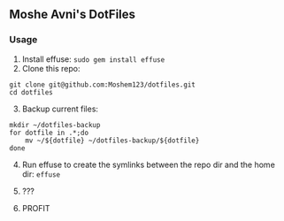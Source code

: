 ## Moshe Avni's DotFiles

### Usage
1. Install effuse: `sudo gem install effuse`
2. Clone this repo:

```
git clone git@github.com:Moshem123/dotfiles.git
cd dotfiles
```

3. Backup current files:

```
mkdir ~/dotfiles-backup
for dotfile in .*;do
    mv ~/${dotfile} ~/dotfiles-backup/${dotfile}
done
```
4. Run effuse to create the symlinks between the repo dir and the home dir: `effuse`

5. ???

6. PROFIT

